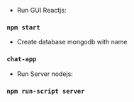 - Run GUI Reactjs:

### `npm start`


- Create database mongodb with name

### `chat-app`


- Run Server nodejs:

### `npm run-script server`